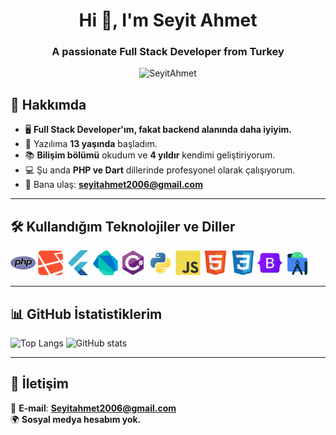 <h1 align="center"> Hi 👋, I'm Seyit Ahmet </h1>
<h3 align="center"> A passionate Full Stack Developer from Turkey </h3>

<p align="center">
  <img src="https://komarev.com/ghpvc/?username=SeyitAhmet&label=Profile%20views&color=0e75b6&style=flat" alt="SeyitAhmet" />
</p>

## 🚀 Hakkımda

- 🖥 **Full Stack Developer'ım, fakat backend alanında daha iyiyim.**  
- 🎯 Yazılıma **13 yaşında** başladım.  
- 📚 **Bilişim bölümü** okudum ve **4 yıldır** kendimi geliştiriyorum.  
- 💻 Şu anda **PHP ve Dart** dillerinde profesyonel olarak çalışıyorum.  
- 📧 Bana ulaş: **seyitahmet2006@gmail.com**  

---

## 🛠 **Kullandığım Teknolojiler ve Diller**

<p align="left">
  <img src="https://raw.githubusercontent.com/devicons/devicon/master/icons/php/php-original.svg" alt="php" width="40" height="40"/>
  <img src="https://raw.githubusercontent.com/devicons/devicon/master/icons/laravel/laravel-plain.svg" alt="laravel" width="40" height="40"/>
  <img src="https://raw.githubusercontent.com/devicons/devicon/master/icons/flutter/flutter-original.svg" alt="flutter" width="40" height="40"/>
  <img src="https://raw.githubusercontent.com/devicons/devicon/master/icons/dart/dart-original.svg" alt="dart" width="40" height="40"/>
  <img src="https://raw.githubusercontent.com/devicons/devicon/master/icons/csharp/csharp-original.svg" alt="c#" width="40" height="40"/>
  <img src="https://raw.githubusercontent.com/devicons/devicon/master/icons/python/python-original.svg" alt="python" width="40" height="40"/>
  <img src="https://raw.githubusercontent.com/devicons/devicon/master/icons/javascript/javascript-original.svg" alt="javascript" width="40" height="40"/>
  <img src="https://raw.githubusercontent.com/devicons/devicon/master/icons/html5/html5-original.svg" alt="html5" width="40" height="40"/>
  <img src="https://raw.githubusercontent.com/devicons/devicon/master/icons/css3/css3-original.svg" alt="css3" width="40" height="40"/>
  <img src="https://raw.githubusercontent.com/devicons/devicon/master/icons/bootstrap/bootstrap-original.svg" alt="bootstrap" width="40" height="40"/>
  <img src="https://raw.githubusercontent.com/devicons/devicon/master/icons/androidstudio/androidstudio-original.svg" alt="android studio" width="40" height="40"/>
</p>

---

## 📊 **GitHub İstatistiklerim**
![Top Langs](https://github-readme-stats.vercel.app/api/top-langs/?username=SeyitAhmet&layout=compact)
![GitHub stats](https://github-readme-stats.vercel.app/api?username=SeyitAhmet&show_icons=true&theme=radical)

---

## 📝 **İletişim**
📧 **E-mail**: **Seyitahmet2006@gmail.com**  
🌍 **Sosyal medya hesabım yok.**  
